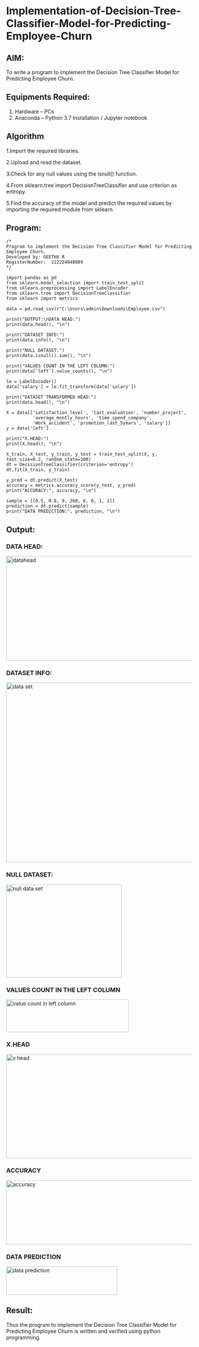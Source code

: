 # Implementation-of-Decision-Tree-Classifier-Model-for-Predicting-Employee-Churn

## AIM:
To write a program to implement the Decision Tree Classifier Model for Predicting Employee Churn.

## Equipments Required:
1. Hardware – PCs
2. Anaconda – Python 3.7 Installation / Jupyter notebook

## Algorithm
1.Import the required libraries.

2.Upload and read the dataset.

3.Check for any null values using the isnull() function.

4.From sklearn.tree import DecisionTreeClassifier and use criterion as entropy.

5.Find the accuracy of the model and predict the required values by importing the required module from sklearn.
## Program:
```
/*
Program to implement the Decision Tree Classifier Model for Predicting Employee Churn.
Developed by: GEETHU R
RegisterNumber:  212224040089
*/
```
~~~
import pandas as pd
from sklearn.model_selection import train_test_split
from sklearn.preprocessing import LabelEncoder
from sklearn.tree import DecisionTreeClassifier
from sklearn import metrics

data = pd.read_csv(r"C:\Users\admin\Downloads\Employee.csv")

print("OUTPUT:\nDATA HEAD:")
print(data.head(), "\n")

print("DATASET INFO:")
print(data.info(), "\n")

print("NULL DATASET:")
print(data.isnull().sum(), "\n")

print("VALUES COUNT IN THE LEFT COLUMN:")
print(data['left'].value_counts(), "\n")

le = LabelEncoder()
data['salary'] = le.fit_transform(data['salary'])

print("DATASET TRANSFORMED HEAD:")
print(data.head(), "\n")

X = data[['satisfaction_level', 'last_evaluation', 'number_project',
          'average_montly_hours', 'time_spend_company',
          'Work_accident', 'promotion_last_5years', 'salary']]
y = data['left']

print("X.HEAD:")
print(X.head(), "\n")

X_train, X_test, y_train, y_test = train_test_split(X, y, test_size=0.2, random_state=100)
dt = DecisionTreeClassifier(criterion='entropy')
dt.fit(X_train, y_train)

y_pred = dt.predict(X_test)
accuracy = metrics.accuracy_score(y_test, y_pred)
print("ACCURACY:", accuracy, "\n")

sample = [[0.5, 0.8, 9, 260, 6, 0, 1, 2]]
prediction = dt.predict(sample)
print("DATA PREDICTION:", prediction, "\n")
~~~

## Output:
### DATA HEAD:
<img width="1266" height="282" alt="datahead" src="https://github.com/user-attachments/assets/03c13c93-73fb-46b7-a57f-0d929fda7aba" />


### DATASET INFO:
<img width="551" height="485" alt="data set" src="https://github.com/user-attachments/assets/ef6e60de-0e4a-45d6-adab-5541b67bce11" />


### NULL DATASET:
<img width="312" height="251" alt="null data set" src="https://github.com/user-attachments/assets/59a13cc7-5e1e-4b55-84c1-7e077fa7abb7" />



### VALUES COUNT IN THE LEFT COLUMN
<img width="331" height="88" alt="value count in left column" src="https://github.com/user-attachments/assets/00a09b76-394d-4cda-9d89-d6990b749db6" />


### X.HEAD
<img width="1260" height="281" alt="x head" src="https://github.com/user-attachments/assets/95a2dae8-55d8-4db4-badf-881e89ca51c1" />



### ACCURACY
<img width="1275" height="173" alt="accuracy" src="https://github.com/user-attachments/assets/2307e8ae-0945-4bf4-b466-c2032020d96c" />

### DATA PREDICTION
<img width="300" height="77" alt="data prediction" src="https://github.com/user-attachments/assets/57bccca1-8090-4dc1-b780-454e65900000" />


## Result:
Thus the program to implement the  Decision Tree Classifier Model for Predicting Employee Churn is written and verified using python programming.
